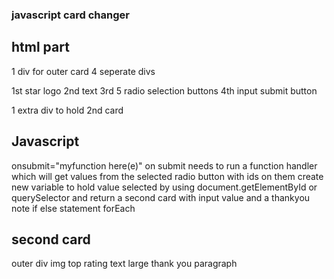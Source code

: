 ### javascript card changer

## html part
1 div for outer card
4 seperate divs

1st star logo
2nd text
3rd 5 radio
selection buttons
4th input submit button

1 extra div to hold 2nd card
## Javascript
onsubmit="myfunction here(e)"
on submit needs to run a function handler which will get 
values from the selected radio button
with ids on them
create new variable to hold value selected by using document.getElementById or querySelector
and return a second card with input value and a thankyou note
if else statement
forEach

## second card
outer div
img top
rating text
large thank you
paragraph